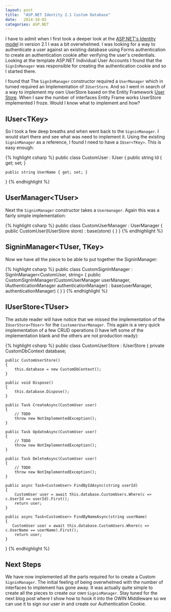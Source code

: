 ```yaml
---
layout: post
title:  "ASP.NET Identity 2.1 Custom Database"
date:   2014-10-02
categories: ASP.NET
---
```


I have to admit when I first took a deeper look at the [ASP.NET's Identity model](http://www.asp.net/identity) in version 2.1 I was a bit overwhelmed.  I was looking for a way to authenticate a user against an existing database using Forms authentication to create an authentication cookie after verifying the user's credentials.  Looking at the template ASP.NET Individual User Accounts I found that the ```SignInManager``` was responsible for creating the authentication cookie and so I started there. 

I found that The ```SignInManager``` constructor required a ```UserManager```  which in turned required an Implementation of ```IUserStore```. And so I went in search of a way to implement my own UserStore based on the Entity Framework  [User Store](http://msdn.microsoft.com/en-us/library/dn613259(v=vs.108).aspx).  When I saw the number of interfaces Entity Frame works UserStore implemented I froze.  Would I know what to implement and how?

## IUser\<TKey\>
So I took a few deep breaths and when went back to the ```SigninManager```.  I would start there and see what was need to implement it. Using the existing ```SigninManager``` as a reference, I found I need to have a ```IUser<TKey>```. This is easy enough:

{% highlight csharp %}
public class CustomUser : IUser<string>
{
    public string Id { get; set; }

    public string UserName { get; set; }
}
{% endhighlight %}

##  UserManager\<TUser\>
Next the ```SigninManager``` constructor takes a ```Usermanager```.  Again this was a fairly simple implementation:

{% highlight csharp %}
public class CustomUserManager : UserManager<CustomUser>
{
    public CustomUser(IUserStore<CustomUser> store)
        : base(store)
    {
    }
}
{% endhighlight %}

## SigninManager\<TUser, TKey\>
Now we have all the piece to be able to put together the SigninManager:

{% highlight csharp %}
public class CustomSignInManager : SignInManager<CustomUser, string>
{
    public CustomSignInManager(CustomUserManager userManager, IAuthenticationManager authenticationManager)
        : base(userManager, authenticationManager)
    {
    }
}
{% endhighlight %}

##  IUserStore\<TUser\>
The astute reader will have notice that we missed the implementation of the ```IUserStore<TUser>``` for the ```CustomerUserManager```.  This again is a very quick implementation of a few CRUD operations (I have left some of the implementation blank and the others are not production ready):

{% highlight csharp %}
public class CustomUserStore : IUserStore<CustomUser>
{
    private CustomDbContext database;

    public CustomUserStore()
    {
        this.database = new CustomDbContext();
    }

    public void Dispose()
    {
        this.database.Dispose();
    }

    public Task CreateAsync(CustomUser user)
    {
        // TODO 
        throw new NotImplementedException();
    }

    public Task UpdateAsync(CustomUser user)
    {
        // TODO 
        throw new NotImplementedException();
    }

    public Task DeleteAsync(CustomUser user)
    {
		// TODO 
        throw new NotImplementedException();
    }

    public async Task<CustomUser> FindByIdAsync(string userId)
    {
        CustomUser user = await this.database.CustomUsers.Where(c => c.UserId == userId).First();
        return user;
    }

    public async Task<CustomUser> FindByNameAsync(string userName)
    {
       CustomUser user = await this.database.CustomUsers.Where(c => c.UserName == userName).First();
        return user;
    }
}
{% endhighlight %}

## Next Steps
We have now implemented all the parts required for to create a Custom ```SigninManager```.  The initial feeling of being overwhelmed with the number of interfaces to implement has gone away.  It was actually quite simple to create all the pieces to create our own ```SigninManager```.  Stay tuned for the next blog post where I show how to hook it into the OWIN Middleware so we can use it to sign our user in and create our Authentication Cookie.
